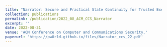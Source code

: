 ```yaml
---
title: "Narrator: Secure and Practical State Continuity for Trusted Execution on Cloud"
collection: publications
permalink: /publication/2022_08_ACM_CCS_Narrator
excerpt: ''
date: 2022-08-31
venue: 'ACM Conference on Computer and Communications Security.'
paperurl: 'https://pw0rld.github.io/files/Narrator_ccs_22.pdf'
---
```


